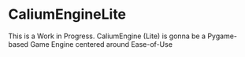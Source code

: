 # CaliumEngineLite
This is a Work in Progress. CaliumEngine (Lite) is gonna be a Pygame-based Game Engine centered around Ease-of-Use
